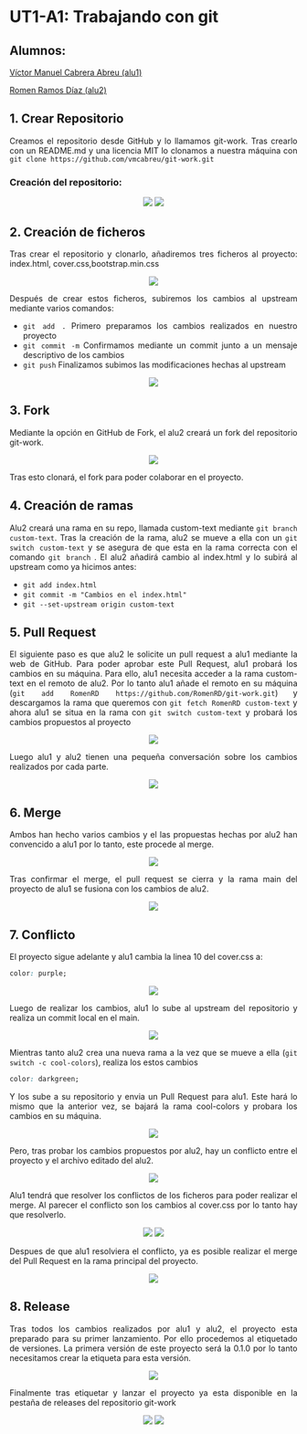 <div align="justify">

# UT1-A1: Trabajando con git

## Alumnos:

[Víctor Manuel Cabrera Abreu (alu1)](https://github.com/vmcabreu)

[Romen Ramos Díaz (alu2)](https://github.com/RomenRD)

## 1. Crear Repositorio

Creamos el repositorio desde GitHub y lo llamamos git-work. Tras crearlo con un README.md y una licencia MIT lo clonamos a nuestra máquina con `git clone https://github.com/vmcabreu/git-work.git`

### Creación del repositorio:
 <div align="center"> 
<img src="img\0.png">

<img src="img\1.png">
</div>

## 2. Creación de ficheros

Tras crear el repositorio y clonarlo, añadiremos tres ficheros al proyecto: index.html, cover.css,bootstrap.min.css
<div align="center"> 
<img src="img\2.png">
</div>

Después de crear estos ficheros, subiremos los cambios al upstream mediante varios comandos:
- `git add .` Primero preparamos los cambios realizados en nuestro proyecto
- `git commit -m` Confirmamos mediante un commit junto a un mensaje descriptivo de los cambios
- `git push` Finalizamos subimos las modificaciones hechas al upstream

<div align="center"> 
<img src="img\3.png">
</div>

## 3. Fork
Mediante la opción en GitHub de Fork, el alu2 creará un fork del repositorio git-work.

<div align="center"> 
<img src="img\3_1.png">
</div>

Tras esto clonará, el fork para poder colaborar en el proyecto.

## 4. Creación de ramas
Alu2 creará una rama en su repo, llamada custom-text mediante `git branch custom-text`.
Tras la creación de la rama, alu2 se mueve a ella con un `git switch custom-text` y se asegura de que esta en la rama correcta con el comando `git branch` .
El alu2 añadirá cambio al index.html y lo subirá al upstream como ya hicimos antes:
- `git add index.html`
- `git commit -m "Cambios en el index.html"` 
- `git --set-upstream origin custom-text`

## 5. Pull Request
El siguiente paso es que alu2 le solicite un pull request a alu1 mediante la web de GitHub.
Para poder aprobar este Pull Request, alu1 probará los cambios en su máquina. Para ello, alu1 necesita acceder a la rama custom-text en el remoto de alu2.
Por lo tanto alu1 añade el remoto en su máquina (`git add RomenRD https://github.com/RomenRD/git-work.git`) y descargamos la rama que queremos con `git fetch RomenRD custom-text` y ahora alu1 se situa en la rama con `git switch custom-text` y probará los cambios propuestos al proyecto

<div align="center"> 
<img src="img\4_1.png">
</div>

Luego alu1 y alu2 tienen una pequeña conversación sobre los cambios realizados por cada parte.

<div align="center"> 
<img src="img\5.png">
</div>

## 6. Merge

Ambos han hecho varios cambios y el las propuestas hechas por alu2 han convencido a alu1 por lo tanto, este procede al merge.

<div align="center"> 
<img src="img\6.png">
</div>

Tras confirmar el merge, el pull request se cierra y la rama main del proyecto de alu1 se fusiona con los cambios de alu2.

<div align="center"> 
<img src="img\7.png">
</div>


## 7. Conflicto
El proyecto sigue adelante y alu1 cambia la linea 10 del cover.css a:
```css
color: purple;
```

<div align="center"> 
<img src="img\8.png">
</div>

Luego de realizar los cambios, alu1 lo sube al upstream del repositorio y realiza un commit local en el main.

<div align="center"> 
<img src="img\9.png">
</div>

Mientras tanto alu2 crea una nueva rama a la vez que se mueve a ella (`git switch -c cool-colors`), realiza los estos cambios
```css
color: darkgreen;
```
Y los sube a su repositorio y envia un Pull Request para alu1. Este hará lo mismo que la anterior vez, se bajará la rama cool-colors y probara los cambios en su máquina.

<div align="center"> 
<img src="img\10.png">
</div>

Pero, tras probar los cambios propuestos por alu2, hay un conflicto entre el proyecto y el archivo editado del alu2.

<div align="center"> 
<img src="img\11.png">
</div>

Alu1 tendrá que resolver los conflictos de los ficheros para poder realizar el merge. Al parecer el conflicto son los cambios al cover.css por lo tanto hay que resolverlo. 

<div align="center"> 
<img src="img\12.png">

<img src="img\13.png">
</div>

Despues de que alu1 resolviera el conflicto, ya es posible realizar el merge del Pull Request en la rama principal del proyecto.

<div align="center"> 
<img src="img\14.png">
</div>

## 8. Release

Tras todos los cambios realizados por alu1 y alu2, el proyecto esta preparado para su primer lanzamiento. Por ello procedemos al etiquetado de versiones.
La primera versión de este proyecto será la 0.1.0 por lo tanto necesitamos crear la etiqueta para esta versión.

<div align="center"> 
<img src="img\15.png">
</div>

Finalmente tras etiquetar y lanzar el proyecto ya esta disponible en la pestaña de releases del repositorio git-work

<div align="center"> 
<img src="img\16.png">

<img src="img\17.png">
</div>
 
</div>
